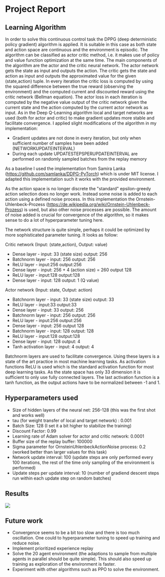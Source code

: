 # Project Report
## Learning Algorithm
In order to solve this continuous control task the DPPG (deep deterministic policy gradient) algorithm is applied. It is suitable in this case as both state and action space are continuous and the environment is episodic.
The algorithm can be classified as actor critic method, i.e. it makes use of policy and value function optimization at the same time. The main components of the algorithm are the actor and the critic neural network.
The actor network gets the state as input and outputs the action. The critic gets the state and action as input and outputs the approximated value for the given (state,action) tuple.
In every iteration the critic loss is computed by using the squared difference between the true reward (observing the environment) and the computed current and discounted reward using the critic network (Bellman equation).
The actor loss in each iteration is computed by the negative value output of the critic network given the current state and the action computed by the current actor network as input.
As in the Deep Q-Learning algorithm local and target networks are used (both for actor and critic) to make gradient updates more stable and facilitate convergence.
I applied slight modifications of the algorithm in my implementation:
* Gradient updates are not done in every iteration, but only when sufficient number of samples have been added (NETWORKUPDATEINTERVAL)
* During each update UPDATESTEPSPERUPDATEINTERVAL are performed on randomly sampled batches from the replay memory

As a baseline I used the implementation from Samira Lanka (https://github.com/samlanka/DDPG-PyTorch) which is under MIT license. I adapted this implementation such it works with the
provided environment.

As the action space is no longer discrete the "standard" epsilon-greedy action selection does no longer work. Instead some noise is added to each action using a defined noise process.
In this implementation the Ornstein-Uhlenbeck-Prozess (https://de.wikipedia.org/wiki/Ornstein-Uhlenbeck-Prozess) is used, but also other noise processes are possible. The amount of noise
added is crucial for convergence of the algorithm, so it makes sense to do a lot of hyperparameter tuning here.

The network structure is quite simple, perhaps it could be optimized by more sophisticated parameter tuning. It looks as follow:

Critic network (Input: (state,action), Output: value)

* Dense layer - input: 33 (state size) output: 256
* Batchnorm layer - input: 256 output: 256
* ReLU layer - input:256 output:256
* Dense layer - input: 256 + 4 (action size) = 260 output 128
* ReLU layer - input:128 output:128
* Dense layer - input: 128 output: 1 (Q value)

Actor network (Input: state, Output: action)

* Batchnorm layer - input: 33 (state size) output: 33
* ReLU layer - input:33 output:33
* Dense layer - input: 33 output: 256
* Batchnorm layer - input: 256 output: 256
* ReLU layer - input:256 output:256
* Dense layer - input: 256 output 128
* Batchnorm layer - input: 128 output: 128
* ReLU layer - input:128 output:128
* Dense layer - input: 128 output: 4
* Tanh activation layer - input: 4 output: 4

Batchnorm layers are used to facilitate convergence. Using these layers is a state of the art practice in most machine learning tasks.
As activation functions ReLU is used which is the standard activation function for most deep learning tasks. As the state space has only 33 dimension it is sufficient to only use
fully connected layers. The last activation function is a tanh function, as the output actions have to be normalized between -1 and 1.

## Hyperparameters used

* Size of hidden layers of the neural net: 256-128 (this was the first shot and works well)
* tau (for weight transfer of local and target network) : 0.001
* Batch Size: 128 (I set it a bit higher to stabilize the training)
* Discount Factor: 0.99
* Learning rate of Adam solver for actor and critic network: 0.0001
* Buffer size of the replay buffer: 100000
* Sigma parameter for OrnsteinUhlenbeckActionNoise process: 0.2 (worked better than larger values for this task)
* Network update interval: 100 (update steps are only performed every 100 iterations, the rest of the time only sampling of the environment is performed)
* Update steps per update interval: 10 (number of gradiend descent steps run within each update step on random batches)


## Results
 ![]( plots/rewardGraph.png)

## Future work
* Convergence seems to be a bit too slow and there is too much oscillation. One could to hyperparameter tuning to speed up training and reduce noise.
* Implement prioritized experience replay
* Solve the 20 agent environment (the adaptions to sample from multiple agents in parallel should be quite simple). This should also speed up training as exploration of the environment is faster.
* Experiment with other algorithms such as PPO to solve the environment.
